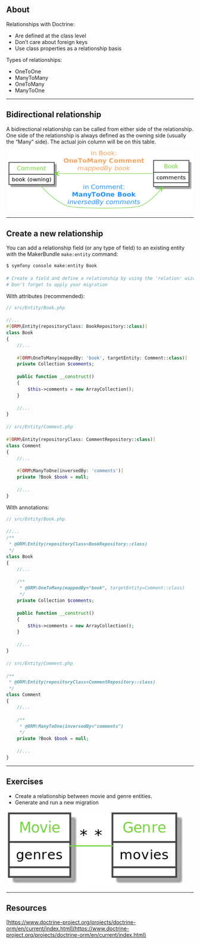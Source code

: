## About

Relationships with Doctrine:
- Are defined at the class level
- Don’t care about foreign keys
- Use class properties as a relationship basis

Types of relationships:
- OneToOne
- ManyToMany
- OneToMany
- ManyToOne

---

## Bidirectional relationship

A bidirectional relationship can be called from either side of the relationship.
One side of the relationship is always defined as the owning side (usually the “Many” side). The actual join column will be on this table.

![6.5.1](../assets/06-Doctrine/5-Relationships/6.5.1.png)

---

## Create a new relationship

You can add a relationship field (or any type of field) to an existing entity with the MakerBundle `make:entity` command:

```bash
$ symfony console make:entity Book

# Create a field and define a relationship by using the 'relation' wizard as a type
# Don't forget to apply your migration
```

With attributes (recommended):

```php
// src/Entity/Book.php

//...
#[ORM\Entity(repositoryClass: BookRepository::class)]
class Book
{
    //...

    #[ORM\OneToMany(mappedBy: 'book', targetEntity: Comment::class)]
    private Collection $comments;

    public function __construct()
    {
        $this->comments = new ArrayCollection();
    }
    
    //...
}

// src/Entity/Comment.php

#[ORM\Entity(repositoryClass: CommentRepository::class)]
class Comment
{
    //...
    
    #[ORM\ManyToOne(inversedBy: 'comments')]
    private ?Book $book = null;
    
    //...
}
```

With annotations:

```php
// src/Entity/Book.php

//...
/**
 * @ORM\Entity(repositoryClass=BookRepository::class)
 */
class Book
{
    //...

    /**
     * @ORM\OneToMany(mappedBy="book", targetEntity=Comment::class)
     */
    private Collection $comments;

    public function __construct()
    {
        $this->comments = new ArrayCollection();
    }
    
    //...
}

// src/Entity/Comment.php

/**
 * @ORM\Entity(repositoryClass=CommentRepository::class)
 */
class Comment
{
    //...
    
    /**
     * @ORM\ManyToOne(inversedBy="comments")
     */
    private ?Book $book = null;
    
    //...
}
```

---

## Exercises

- Create a relationship between movie and genre entities.
- Generate and run a new migration

![6.5.4](../assets/06-Doctrine/5-Relationships/6.5.4.png)

---

## Resources

[https://www.doctrine-project.org/projects/doctrine-orm/en/current/index.html](https://www.doctrine-project.org/projects/doctrine-orm/en/current/index.html)